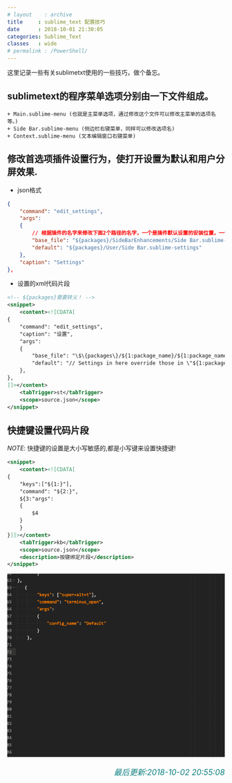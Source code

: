 ```yaml
---
# layout    : archive
title     : sublime_text 配置技巧
date      : 2018-10-01 21:30:05
categories: Sublime_Text
classes   : wide
# permalink : /PowerShell/
---
```

这里记录一些有关sublimetxt使用的一些技巧，做个备忘。

## sublimetext的程序菜单选项分别由一下文件组成。
    + Main.sublime-menu (也就是主菜单选项，通过修改这个文件可以修改主菜单的选项名等。)
    + Side Bar.sublime-menu (侧边栏右键菜单，同样可以修改选项名)
    + Context.sublime-menu (文本编辑窗口右键菜单)

## 修改首选项插件设置行为，使打开设置为默认和用户分屏效果.

+ json格式

```json
{
    "command": "edit_settings",
    "args":
    {
        // 根据插件的名字来修改下面2个路径的名字，一个是插件默认设置的安装位置，一个是用户安装位置。
        "base_file": "${packages}/SideBarEnhancements/Side Bar.sublime-settings",
        "default": "${packages}/User/Side Bar.sublime-settings"
    },
    "caption": "Settings"
},
```

+ 设置的xml代码片段

```xml
<!-- ${packages}需要转义！ -->
<snippet>
    <content><![CDATA[
{
    "command": "edit_settings",
    "caption": "设置",
    "args":
    {
        "base_file": "\$\{packages\}/${1:package_name}/${1:package_name}.sublime-settings",
        "default": "// Settings in here override those in \"${1:package_name}/${1:package_name}.sublime-settings\",\n// and are overridden in turn by syntax-specific settings.\n{\n\t$0\n}\n"
    },
},
]]></content>
    <tabTrigger>st</tabTrigger>
    <scope>source.json</scope>
</snippet>
```
## 快捷键设置代码片段

_NOTE_: 快捷键的设置是大小写敏感的,都是小写键来设置快捷键!

```xml
<snippet>
    <content><![CDATA[
{
    "keys":["${1:}"],
    "command": "${2:}",
    ${3:"args":
    {
        $4
    }
    }
}]]></content>
    <tabTrigger>kb</tabTrigger>
    <scope>source.json</scope>
    <description>按键绑定片段</description>
</snippet>
```
![snippet paly](../assets/images/sublime_keybind.gif)

<p class="recent_update" style="text-align: right;color: #108080;font-style: italic;font-size: large;">最后更新:2018-10-02 20:55:08</p>
